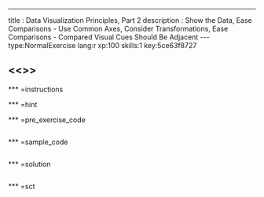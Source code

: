 ---
title       : Data Visualization Principles, Part 2
description : Show the Data, Ease Comparisons - Use Common Axes, Consider Transformations, Ease Comparisons - Compared Visual Cues Should Be Adjacent
--- type:NormalExercise lang:r xp:100 skills:1 key:5ce63f8727
## <<<New Exercise>>>


*** =instructions

*** =hint

*** =pre_exercise_code
```{r}

```

*** =sample_code
```{r}

```

*** =solution
```{r}

```

*** =sct
```{r}

```

